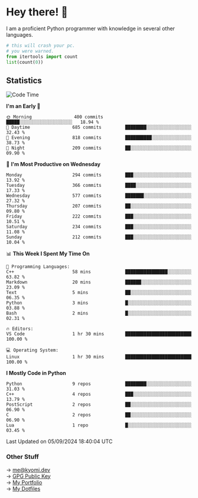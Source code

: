 # Hey there! 👋

I am a proficient Python programmer with knowledge in several other languages.

```py
# this will crash your pc.
# you were warned.
from itertools import count
list(count(0))
```

## Statistics
<!--START_SECTION:waka-->
![Code Time](http://img.shields.io/badge/Code%20Time-1%2C552%20hrs%2029%20mins-blue)

**I'm an Early 🐤** 

```text
🌞 Morning                400 commits         █████░░░░░░░░░░░░░░░░░░░░   18.94 % 
🌆 Daytime                685 commits         ████████░░░░░░░░░░░░░░░░░   32.43 % 
🌃 Evening                818 commits         ██████████░░░░░░░░░░░░░░░   38.73 % 
🌙 Night                  209 commits         ██░░░░░░░░░░░░░░░░░░░░░░░   09.90 % 
```
📅 **I'm Most Productive on Wednesday** 

```text
Monday                   294 commits         ███░░░░░░░░░░░░░░░░░░░░░░   13.92 % 
Tuesday                  366 commits         ████░░░░░░░░░░░░░░░░░░░░░   17.33 % 
Wednesday                577 commits         ███████░░░░░░░░░░░░░░░░░░   27.32 % 
Thursday                 207 commits         ██░░░░░░░░░░░░░░░░░░░░░░░   09.80 % 
Friday                   222 commits         ███░░░░░░░░░░░░░░░░░░░░░░   10.51 % 
Saturday                 234 commits         ███░░░░░░░░░░░░░░░░░░░░░░   11.08 % 
Sunday                   212 commits         ███░░░░░░░░░░░░░░░░░░░░░░   10.04 % 
```


📊 **This Week I Spent My Time On** 

```text
💬 Programming Languages: 
C++                      58 mins             ████████████████░░░░░░░░░   63.82 % 
Markdown                 20 mins             ██████░░░░░░░░░░░░░░░░░░░   23.09 % 
Text                     5 mins              ██░░░░░░░░░░░░░░░░░░░░░░░   06.35 % 
Python                   3 mins              █░░░░░░░░░░░░░░░░░░░░░░░░   03.88 % 
Bash                     2 mins              █░░░░░░░░░░░░░░░░░░░░░░░░   02.31 % 

🔥 Editors: 
VS Code                  1 hr 30 mins        █████████████████████████   100.00 % 

💻 Operating System: 
Linux                    1 hr 30 mins        █████████████████████████   100.00 % 
```

**I Mostly Code in Python** 

```text
Python                   9 repos             ████████░░░░░░░░░░░░░░░░░   31.03 % 
C++                      4 repos             ███░░░░░░░░░░░░░░░░░░░░░░   13.79 % 
PostScript               2 repos             ██░░░░░░░░░░░░░░░░░░░░░░░   06.90 % 
C                        2 repos             ██░░░░░░░░░░░░░░░░░░░░░░░   06.90 % 
Lua                      1 repo              █░░░░░░░░░░░░░░░░░░░░░░░░   03.45 % 
```




 Last Updated on 05/09/2024 18:40:04 UTC
<!--END_SECTION:waka-->

### Other Stuff

→ [me@kyomi.dev](mailto:me@kyomi.dev)\
→ [GPG Public Key](https://github.com/bitterteriyaki.gpg)\
→ [My Portfolio](https://kyomi.dev)\
→ [My Dotfiles](https://github.com/bitterteriyaki/dotfiles)
